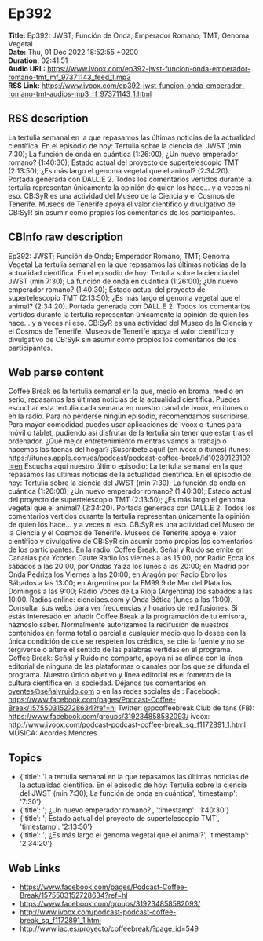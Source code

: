 # Ep392  
**Title:** Ep392: JWST; Función de Onda; Emperador Romano; TMT; Genoma Vegetal  
**Date:** Thu, 01 Dec 2022 18:52:55 +0200  
**Duration:** 02:41:51  
**Audio URL:** https://www.ivoox.com/ep392-jwst-funcion-onda-emperador-romano-tmt_mf_97371143_feed_1.mp3  
**RSS Link:** https://www.ivoox.com/ep392-jwst-funcion-onda-emperador-romano-tmt-audios-mp3_rf_97371143_1.html  

## RSS description
La tertulia semanal en la que repasamos las últimas noticias de la actualidad científica. En el episodio de hoy: Tertulia sobre la ciencia del JWST (min 7:30); La función de onda en cuántica (1:26:00); ¿Un nuevo emperador romano? (1:40:30); Estado actual del proyecto de supertelescopio TMT (2:13:50); ¿Es más largo el genoma vegetal que el animal? (2:34:20). Portada generada con DALL.E 2. Todos los comentarios vertidos durante la tertulia representan únicamente la opinión de quien los hace... y a veces ni eso. CB:SyR es una actividad del Museo de la Ciencia y el Cosmos de Tenerife. Museos de Tenerife apoya el valor científico y divulgativo de CB:SyR sin asumir como propios los comentarios de los participantes.

## CBInfo raw description
Ep392: JWST; Función de Onda; Emperador Romano; TMT; Genoma Vegetal
La tertulia semanal en la que repasamos las últimas noticias de la actualidad científica. En el episodio de hoy: Tertulia sobre la ciencia del JWST (min 7:30); La función de onda en cuántica (1:26:00); ¿Un nuevo emperador romano? (1:40:30); Estado actual del proyecto de supertelescopio TMT (2:13:50); ¿Es más largo el genoma vegetal que el animal? (2:34:20). Portada generada con DALL.E 2. Todos los comentarios vertidos durante la tertulia representan únicamente la opinión de quien los hace... y a veces ni eso. CB:SyR es una actividad del Museo de la Ciencia y el Cosmos de Tenerife. Museos de Tenerife apoya el valor científico y divulgativo de CB:SyR sin asumir como propios los comentarios de los participantes.




## Web parse content
Coffee Break es la tertulia semanal en la que, medio en broma, medio en serio, repasamos las últimas noticias de la actualidad científica. Puedes escuchar esta tertulia cada semana en nuestro canal de ivoox, en itunes o en la radio. Para no perderse ningún episodio, recomendamos suscribirse. Para mayor comodidad puedes usar aplicaciones de ivoox o itunes para móvil o tablet, pudiendo así disfrutar de la tertulia sin tener que estar tras el ordenador. ¿Qué mejor entretenimiento mientras vamos al trabajo o hacemos las faenas del hogar? ¡Suscríbete aquí! (en ivoox o itunes) itunes: https://itunes.apple.com/es/podcast/podcast-coffee-break/id1028912310?l=en Escucha aquí nuestro último episodio: La tertulia semanal en la que repasamos las últimas noticias de la actualidad científica. En el episodio de hoy: Tertulia sobre la ciencia del JWST (min 7:30); La función de onda en cuántica (1:26:00); ¿Un nuevo emperador romano? (1:40:30); Estado actual del proyecto de supertelescopio TMT (2:13:50); ¿Es más largo el genoma vegetal que el animal? (2:34:20). Portada generada con DALL.E 2. Todos los comentarios vertidos durante la tertulia representan únicamente la opinión de quien los hace… y a veces ni eso. CB:SyR es una actividad del Museo de la Ciencia y el Cosmos de Tenerife. Museos de Tenerife apoya el valor científico y divulgativo de CB:SyR sin asumir como propios los comentarios de los participantes. En la radio: Coffee Break: Señal y Ruido se emite en Canarias por Ycoden Daute Radio los viernes a las 15:00, por Radio Ecca los sábados a las 20:00, por Ondas Yaiza los lunes a las 20:00; en Madrid por Onda Pedriza los Viernes a las 20:00; en Aragón por Radio Ebro los Sábados a las 13:00; en Argentina por la FM99.9 de Mar del Plata los Domingos a las 9:00; Radio Voces de La Rioja (Argentina) los sábados a las 10:00. Radios online: cienciaes.com y Onda Bética (lunes a las 11:00). Consultar sus webs para ver frecuencias y horarios de redifusiones. Si estás interesado en añadir Coffee Break a la programación de tu emisora, háznoslo saber. Normalmente autorizamos la redifusión de nuestros contenidos en forma total o parcial a cualquier medio que lo desee con la única condición de que se respeten los créditos, se cite la fuente y no se tergiverse o altere el sentido de las palabras vertidas en el programa. Coffee Break: Señal y Ruido no comparte, apoya ni se alinea con la línea editorial de ninguna de las plataformas o canales por los que se difunda el programa. Nuestro único objetivo y línea editorial es el fomento de la cultura científica en la sociedad. Déjanos tus comentarios en oyentes@señalyruido.com o en las redes sociales de : Facebook: https://www.facebook.com/pages/Podcast-Coffee-Break/1575503152728634?ref=hl Twitter: @pcoffeebreak Club de fans (FB): https://www.facebook.com/groups/319234858582093/ ivoox: http://www.ivoox.com/podcast-podcast-coffee-break_sq_f1172891_1.html MÚSICA: Acordes Menores

## Topics
- {'title': 'La tertulia semanal en la que repasamos las últimas noticias de la actualidad científica. En el episodio de hoy: Tertulia sobre la ciencia del JWST (min 7:30); La función de onda en cuántica', 'timestamp': '7:30'}
- {'title': '; ¿Un nuevo emperador romano?', 'timestamp': '1:40:30'}
- {'title': '; Estado actual del proyecto de supertelescopio TMT', 'timestamp': '2:13:50'}
- {'title': '; ¿Es más largo el genoma vegetal que el animal?', 'timestamp': '2:34:20'}
## Web Links
- https://www.facebook.com/pages/Podcast-Coffee-Break/1575503152728634?ref=hl
- https://www.facebook.com/groups/319234858582093/
- http://www.ivoox.com/podcast-podcast-coffee-break_sq_f1172891_1.html
- http://www.iac.es/proyecto/coffeebreak/?page_id=549